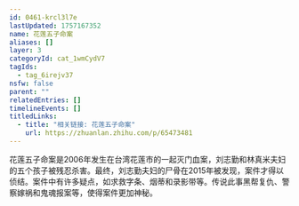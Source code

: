 ```yaml
---
id: 0461-krcl3l7e
lastUpdated: 1757167352
name: 花莲五子命案
aliases: []
layer: 3
categoryId: cat_1wmCydV7
tagIds:
  - tag_6irejv37
nsfw: false
parent: ""
relatedEntries: []
timelineEvents: []
titledLinks:
  - title: "相关链接: 花莲五子命案"
    url: https://zhuanlan.zhihu.com/p/65473481
---
```


花莲五子命案是2006年发生在台湾花莲市的一起灭门血案，刘志勤和林真米夫妇的五个孩子被残忍杀害。最终，刘志勤夫妇的尸骨在2015年被发现，案件才得以侦结。案件中有许多疑点，如求救字条、烟蒂和录影带等。传说此事黑帮复仇、警察嫁祸和鬼魂报案等，使得案件更加神秘。